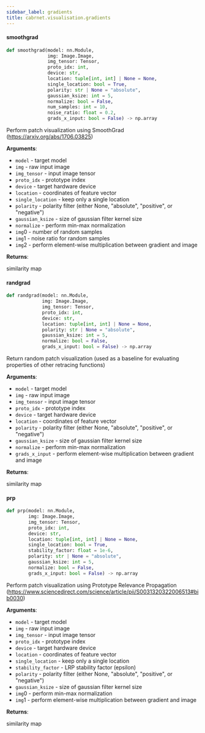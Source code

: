 ```yaml
---
sidebar_label: gradients
title: cabrnet.visualisation.gradients
---
```


#### smoothgrad

```python
def smoothgrad(model: nn.Module,
               img: Image.Image,
               img_tensor: Tensor,
               proto_idx: int,
               device: str,
               location: tuple[int, int] | None = None,
               single_location: bool = True,
               polarity: str | None = "absolute",
               gaussian_ksize: int = 5,
               normalize: bool = False,
               num_samples: int = 10,
               noise_ratio: float = 0.2,
               grads_x_input: bool = False) -> np.array
```

Perform patch visualization using SmoothGrad (https://arxiv.org/abs/1706.03825)

**Arguments**:

- `model` - target model
- `img` - raw input image
- `img_tensor` - input image tensor
- `proto_idx` - prototype index
- `device` - target hardware device
- `location` - coordinates of feature vector
- `single_location` - keep only a single location
- `polarity` - polarity filter (either None, &quot;absolute&quot;, &quot;positive&quot;, or &quot;negative&quot;)
- `gaussian_ksize` - size of gaussian filter kernel size
- `normalize` - perform min-max normalization
- `img`0 - number of random samples
- `img`1 - noise ratio for random samples
- `img`2 - perform element-wise multiplication between gradient and image
  

**Returns**:

  similarity map

#### randgrad

```python
def randgrad(model: nn.Module,
             img: Image.Image,
             img_tensor: Tensor,
             proto_idx: int,
             device: str,
             location: tuple[int, int] | None = None,
             polarity: str | None = "absolute",
             gaussian_ksize: int = 5,
             normalize: bool = False,
             grads_x_input: bool = False) -> np.array
```

Return random patch visualization (used as a baseline for evaluating properties of other retracing functions)

**Arguments**:

- `model` - target model
- `img` - raw input image
- `img_tensor` - input image tensor
- `proto_idx` - prototype index
- `device` - target hardware device
- `location` - coordinates of feature vector
- `polarity` - polarity filter (either None, &quot;absolute&quot;, &quot;positive&quot;, or &quot;negative&quot;)
- `gaussian_ksize` - size of gaussian filter kernel size
- `normalize` - perform min-max normalization
- `grads_x_input` - perform element-wise multiplication between gradient and image
  

**Returns**:

  similarity map

#### prp

```python
def prp(model: nn.Module,
        img: Image.Image,
        img_tensor: Tensor,
        proto_idx: int,
        device: str,
        location: tuple[int, int] | None = None,
        single_location: bool = True,
        stability_factor: float = 1e-6,
        polarity: str | None = "absolute",
        gaussian_ksize: int = 5,
        normalize: bool = False,
        grads_x_input: bool = False) -> np.array
```

Perform patch visualization using Prototype Relevance Propagation
(https://www.sciencedirect.com/science/article/pii/S0031320322006513#bib0030)

**Arguments**:

- `model` - target model
- `img` - raw input image
- `img_tensor` - input image tensor
- `proto_idx` - prototype index
- `device` - target hardware device
- `location` - coordinates of feature vector
- `single_location` - keep only a single location
- `stability_factor` - LRP stability factor (epsilon)
- `polarity` - polarity filter (either None, &quot;absolute&quot;, &quot;positive&quot;, or &quot;negative&quot;)
- `gaussian_ksize` - size of gaussian filter kernel size
- `img`0 - perform min-max normalization
- `img`1 - perform element-wise multiplication between gradient and image

**Returns**:

  similarity map

